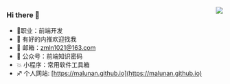 [<img align="right" src="https://github-readme-stats.vercel.app/api?username=MaLunan&count_private=true&show_icons=true&theme=onedark&locale=cn">](https://malunan.github.io)
### Hi there 👋


-  :rainbow:职业：前端开发
-  :boy:  有好的内推欢迎找我
-  :ship: 邮箱：zmln1021@163.com
-  :racehorse: 公众号：前端知识密码
-  :boom: 小程序：常用软件工具箱
-  :sagittarius: 个人网站: [https://malunan.github.io](https://malunan.github.io)
